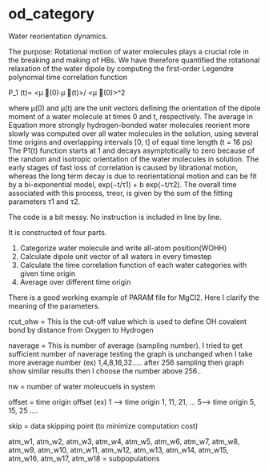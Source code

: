 # od_category
Water reorientation dynamics. 

The purpose:
Rotational motion of water molecules plays a crucial role in the breaking and making of HBs. We have therefore quantified the rotational relaxation of the water dipole by computing the first-order Legendre polynomial time correlation function

P_1 (t)=  <μ ⃗(0)∙μ ⃗(t)>/ <μ ⃗(0)>^2 	

where μ(0) and μ(t) are the unit vectors defining the orientation of the dipole moment of a water molecule at times 0 and t, respectively. The average in Equation more strongly hydrogen-bonded water molecules reorient more slowly was computed over all water molecules in the solution, using several time origins and overlapping intervals [0, t] of equal time length (t = 16 ps)  
The P1(t) function starts at 1 and decays asymptotically to zero because of the random and isotropic orientation of the water molecules in solution. The early stages of fast loss of correlation is caused by librational motion, whereas the long term decay is due to reorientational motion and can be fit by a bi-exponential model, exp(−t/τ1) + b exp(−t/τ2). The overall time associated with this process, τreor, is given by the sum of the fitting parameters τ1 and τ2.


The code is a bit messy. No instruction is included in line by line.

It is constructed of four parts.

1. Categorize water molecule and write all-atom position(WOHH)
2. Calculate dipole unit vector of all waters in every timestep
3. Calculate the time correlation function of each water categories with given time origin
4. Average over different time origin


There is a good working example of PARAM file for MgCl2. Here I clarify the meaning of the parameters.


 rcut_ohw =    This is the cut-off value which is used to define OH covalent bond by distance from Oxygen to Hydrogen

 naverage =     This is number of average (sampling number). I tried to get sufficient number of naverage testing the graph is unchanged when I take more average number (ex) 1,4,8,16,32..... after 256 sampling then graph show similar results then I choose the number above 256..



  nw = number of water moleucuels in system

  offset = time origin offset (ex) 1 --> time origin 1, 11, 21, ...  5--> time origin 5, 15, 25 ....

  skip = data skipping point (to minimize computation cost)

  atm_w1, atm_w2, atm_w3, atm_w4, atm_w5, atm_w6, atm_w7, atm_w8, atm_w9, atm_w10, atm_w11, atm_w12, atm_w13, atm_w14, atm_w15, atm_w16, atm_w17, atm_w18 = subpopulations

